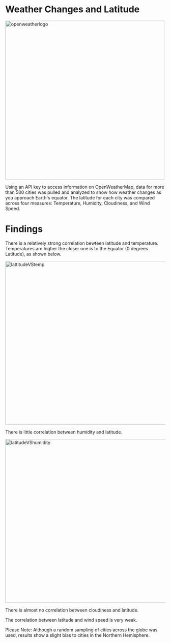 # Weather Changes and Latitude

<img width="500" alt="openweatherlogo" src="https://user-images.githubusercontent.com/46386265/73041007-c5b86a00-3e29-11ea-9f47-abcb8e28a5d6.PNG">

Using an API key to access information on OpenWeatherMap, data for more than 500 cities was pulled and analyzed to show how weather changes as you approach Earth's equator. The latitude for each city was compared across four measures: Temperature, Humidity, Cloudiness, and Wind Speed. 

# Findings

There is a relatively strong correlation bewteen latitude and temperature. Temperatures are higher the closer one is to the Equator (0 degrees Latitude), as shown below.

<img width="515" alt="lattitudeVStemp" src="https://user-images.githubusercontent.com/46386265/73041017-d79a0d00-3e29-11ea-986c-dfd4b2edb49e.PNG">

There is little correlation between humidity and latitude.

<img width="515" alt="latitudeVShumidity" src="https://user-images.githubusercontent.com/46386265/73041583-116c1300-3e2c-11ea-8e67-48c31e051273.PNG">

There is almost no correlation between cloudiness and latitude.

The correlation between latitude and wind speed is very weak.

Please Note: Although a random sampling of cities across the globe was used, results show a slight bias to cities in the Northern Hemisphere.

